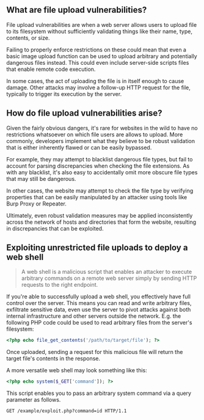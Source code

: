 ## What are file upload vulnerabilities?
File upload vulnerabilities are when a web server allows users to upload file to its filesystem without sufficiently validating things like their name, type, contents, or size. 

Failing to properly enforce restrictions on these could mean that even a basic image upload function can be used to upload arbitrary and potentially dangerous files instead.  This could even include server-side scripts files that enable remote code execution. 

In some cases, the act of uploading the file is in itself enough to cause damage. Other attacks may involve a follow-up HTTP request for the file, typically to trigger its execution by the server. 


## How do file upload vulnerabilities arise?
Given the fairly obvious dangers, it's rare for websites in the wild to have no restrictions whatsoever on which file users are allows to upload. More commonly, developers implement what they believe to be robust validation that is either inherently flawed or can be easily bypassed. 

For example, they may attempt to blacklist dangerous file types, but fail to account for parsing discrepancies when checking the file extensions. As with any blacklist, it's also easy to accidentally omit more obscure file types that may still be dangerous.

In other cases, the website may attempt to check the file type by verifying properties that can be easily manipulated by an attacker using tools like Burp Proxy or Repeater. 

Ultimately, even robust validation measures may be applied inconsistently across the network of hosts and directories that form the website, resulting in discrepancies that can be exploited.

## Exploiting unrestricted file uploads to deploy a web shell
> A web shell is a malicious script that enables an attacker to execute arbitrary commands on a remote web server simply by sending HTTP requests to the right endpoint. 

If you're able to successfully upload a web shell, you effectively have full control over the server. This means you can read and write arbitrary files, exfiltrate sensitive data, even use the server to pivot attacks against both internal infrastructure and other servers outside the network. E.g. the following PHP code could be used to read arbitrary files from the server's filesystem:
```php
<?php echo file_get_contents('/path/to/target/file'); ?>
```
Once uploaded, sending a request for this malicious file will return the target file's contents in the response. 

A more versatile web shell may look something like this:
```php
<?php echo system($_GET['command']); ?>
```

This script enables you to pass an arbitrary system command via a query parameter as follows. 
```http
GET /example/exploit.php?command=id HTTP/1.1
```

